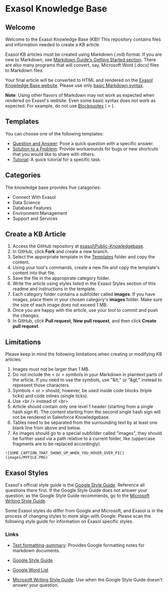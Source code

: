 # Exasol Knowledge Base

## Welcome
Welcome to the Exasol Knowledge Base (KB)! This repository contains files and information needed to create a KB article.

Exasol KB articles must be created using Markdown (.md) format. If you are new to Markdown, see [Markdown Guide's Getting Started section](https://www.markdownguide.org/getting-started/). There are also many programs that will convert, say, Microsoft Word (.docx) files to Markdown files.

Your final article will be converted to HTML and rendered on the [Exasol Knowledge Base website](https://exasol.my.site.com). Please use only [basic Markdown syntax](https://www.markdownguide.org/basic-syntax/). 

__Note__: Using other flavors of Markdown may not work as expected when rendered on Exasol's website. Even some basic syntax does not work as expected. For example, do not use [Blockquotes](https://www.markdownguide.org/basic-syntax/#blockquotes-1) ( \> ).

## Templates
You can choose one of the following templates:
- [Question and Answer](Templates/QuestionAndAnswer.md): Pose a quick question with a specific answer.
- [Solution to a Problem](Templates/SolutionToAProblem.md): Provide workarounds for bugs or new shortcuts that you would like to share with others.
- [Tutorial](Templates/Tutorial.md): A quick tutorial for a specific task.

## Categories
The knowledge base provides five catagories:
- Connect With Exasol
- Data Science
- Database Features
- Environment Management
- Support and Services

## Create a KB Article
1. Access the GitHub repository at [exasol\Public-Knowledgebase](https://github.com/exasol/Public-Knowledgebase).
1. In GitHub, click __Fork__ and create a new branch.
1. Select the apporpriate template in the [Templates](/Templates) folder and copy the content.
1. Using your tool's commands, create a new file and copy the template's content into that file.  
1. Save the file in the appropirate category folder.
1. Write the article using styles listed in the Exasol Styles section of this readme and instructions in the template.
1. Each category folder contains a subfolder called __images__. If you have images, place them in your chosen category's __images__ folder. Make sure the size of each image does not exceed 1 MB.
1. Once you are happy with the article, use your tool to commit and push the changes.
1. In GitHub, click __Pull request__, __New pull request__, and then click __Create pull request__.

## Limitations
Please keep in mind the following limitations when creating or modifying KB articles:
1. Images must not be larger than 1 MB.
1. Do not include the < or > symbols in your Markdown in plaintext parts of the article. If you need to use the symbols, use "\&lt;" or "\&gt;" instead to represent those characters.
1. Symbols < or > should, however, be used inside code blocks (triple ticks) and code inlines (single ticks).
1. Use \<br /> instead of \<br>
1. Article should contain only one level 1 header (starting from a single hash sign #). The content starting from the second single hash sign will not be rendered in Salesforce Knowledgebase.
1. Tables need to be separated from the surrounding text by at least one blank line from above and below.
1. As images should go to a special subfolder called "images", they should be further used via a path relative to a current folder, like (uppercase fragments are to be replaced accordingly)
```
![SOME_CAPTION_THAT_SHOWS_UP_WHEN_YOU_HOVER_OVER_PIC](images/MYFILE.PNG)
```

## Exasol Styles

Exasol's official style guide is the [Google Style Guide](https://developers.google.com/style). Reference all questions there first. If the Google Style Guide does not answer your question, as the Google Style Guide recommends, go to the [Microsoft Writing Style Guide](https://docs.microsoft.com/en-us/style-guide/welcome/).

Some Exasol styles do differ from Google and Microsoft, and Exasol is in the process of changing styles to more align with Google. Please scan the following style guide for information on Exasol specific styles.

### Links
- [Text formatting-summary](https://developers.google.com/style/text-formatting): Provides Google formatting notes for markdown documents.

- [Google Style Guide](https://developers.google.com/style)
- [Google Word List](https://developers.google.com/style/word-list)
- [Microsoft Writing Style Guide](https://docs.microsoft.com/en-us/style-guide/welcome/): Use when the Google Style Guide doesn't answer your question.
